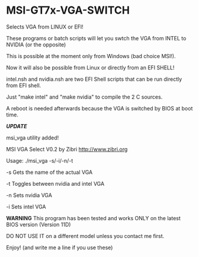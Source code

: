 # MSI-GT7x-VGA-SWITCH
Selects VGA from LINUX or EFI!

These programs or batch scripts will let you swtch the VGA from INTEL to NVIDIA (or the opposite)

This is possible at the moment only from Windows (bad choice MSI!).

Now it will also be possible from Linux or directly from an EFI SHELL!

intel.nsh and nvidia.nsh are two EFI Shell scripts that can be run directly from EFI shell.

Just "make intel"  and "make nvidia" to compile the 2 C sources.

A reboot is needed afterwards because the VGA is switched by BIOS at boot time.

***UPDATE***

msi_vga utility added!

MSI VGA Select V0.2 by Zibri
http://www.zibri.org

Usage: ./msi_vga -s/-i/-n/-t

-s Gets the name of the actual VGA

-t Toggles between nvidia and intel VGA

-n Sets nvidia VGA

-i Sets intel VGA

**WARNING**
This program has been tested and works ONLY on the latest BIOS version (Version 11D)

DO NOT USE IT on a different model unless you contact me first.

Enjoy!
(and write me a line if you use these)
